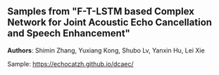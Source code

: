 ## Samples from "F-T-LSTM based Complex Network for Joint Acoustic Echo Cancellation and Speech Enhancement"
__Authors__: Shimin Zhang, Yuxiang Kong, Shubo Lv, Yanxin Hu, Lei Xie

Sample: https://echocatzh.github.io/dcaec/
